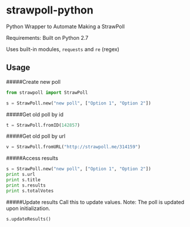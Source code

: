 strawpoll-python
================

Python Wrapper to Automate Making a StrawPoll


Requirements:
Built on Python 2.7

Uses built-in modules, `requests` and `re` (regex)


## Usage

#####Create new poll
```python
from strawpoll import StrawPoll

s = StrawPoll.new("new poll", ["Option 1", "Option 2"])
```

#####Get old poll by id
```python
t = StrawPoll.fromID(142857)
```

#####Get old poll by url
```python
v = StrawPoll.fromURL("http://strawpoll.me/314159")
```

#####Access results
```python
s = StrawPoll.new("new poll", ["Option 1", "Option 2"])
print s.url
print s.title
print s.results
print s.totalVotes
```

#####Update results
Call this to update values. Note: The poll is updated upon initialization.
```python
s.updateResults()
```

